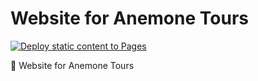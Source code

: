 # Website for Anemone Tours
[![Deploy static content to Pages](https://github.com/mauriciabad/anemonetours-website/actions/workflows/pages.yml/badge.svg)](https://github.com/mauriciabad/anemonetours-website/actions/workflows/pages.yml)

🤿 Website for Anemone Tours 
